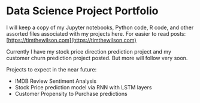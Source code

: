 # Data Science Project Portfolio
I will keep a copy of my Jupyter notebooks, Python code, R code, and other assorted files associated with my projects here. For easier to read posts: [https://timthewilson.com](https://timthewilson.com)

Currently I have my stock price direction prediction project and my customer churn prediction project posted. But more will follow very soon.

Projects to expect in the near future:

- IMDB Review Sentiment Analysis
- Stock Price prediction model via RNN with LSTM layers
- Customer Propensity to Purchase predictions
